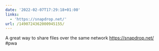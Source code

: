 ```yaml
---
date: '2022-02-07T17:29:18+01:00'
links:
  - 'https://snapdrop.net/'
url: /1490724362000945155/
---
```

A great way to share files over the same network https://snapdrop.net/ #pwa
